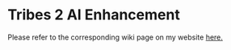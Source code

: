 Tribes 2 AI Enhancement
=======

Please refer to the corresponding wiki page on my website [here.](http://dx.no-ip.org/doku.php?id=projects:gaming:t2:ai)
